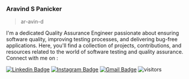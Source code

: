 ### Aravind S Panicker

> ar-avin-d

I'm a dedicated Quality Assurance Engineer passionate about ensuring software quality, improving testing processes, and delivering bug-free applications. Here, you'll find a collection of projects, contributions, and resources related to the world of software testing and quality assurance. 
Connect with me on :

[![Linkedin Badge](https://img.shields.io/badge/-_Aravind_S_Panicker-blue?style=flat-square&logo=Linkedin&logoColor=white&link=https://www.linkedin.com/in/aravind-s-97a470203/)](https://www.linkedin.com/in/aravind-s-97a470203//)
[![Instagram Badge](https://img.shields.io/badge/-aravindh.__-e4405f?style=flat-square&logo=Instagram&logoColor=white&link=https://www.instagram.com/aravindh.__/)](https://www.instagram.com/aravindh.__/)
[![Gmail Badge](https://img.shields.io/badge/-vishnuaravind14@gmail.com-d14836?style=flat-square&logo=Gmail&logoColor=white&link=mailto:vishnuaravindh14@gmail.com)](mailto:vishnuaravindh14@gmail.com)
![visitors](https://visitor-badge.laobi.icu/badge?page_id=Aravindh-s14)

<!---//### 👨‍💻 Tech I'm currently working on--->

<!---<img align='right' src='https://media.giphy.com/media/Vbtc9VG51NtzT1Qnv1/giphy.gif' width='200"'>--->

<!---[Visitor Count](https://profile-counter.glitch.me/{Aravindh-s14}/count.svg)--->


